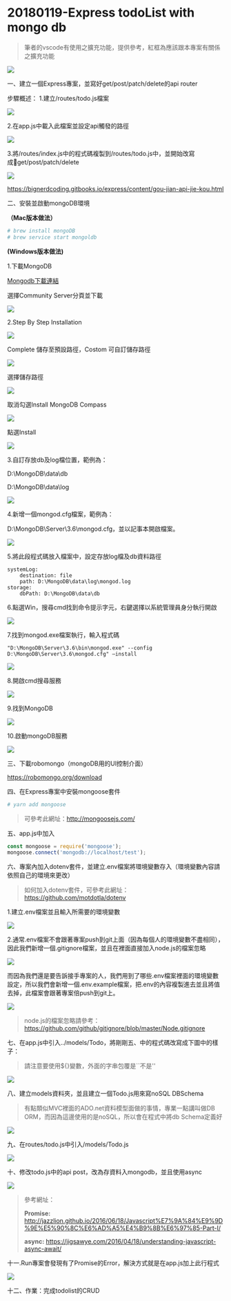 # 20180119-Express todoList with mongo db
> 筆者的vscode有使用之擴充功能，提供參考，紅框為應該跟本專案有關係之擴充功能

![](/assets/extended-functionality_1.png)

一、建立一個Express專案，並寫好get/post/patch/delete的api router

步驟概述：
1.建立/routes/todo.js檔案

![](/assets/todolist_9.png)

2.在app.js中載入此檔案並設定api觸發的路徑

![](/assets/todolist_10.png)

3.將/routes/index.js中的程式碼複製到/routes/todo.js中，並開始改寫成get/post/patch/delete

![](/assets/todolist_11.png)

https://bignerdcoding.gitbooks.io/express/content/gou-jian-api-jie-kou.html

二、安裝並啟動mongoDB環境

**（Mac版本做法）**

```bash
# brew install mongoDB
# brew service start mongoldb
```

**(Windows版本做法)**

1.下載MongoDB

[Mongodb下載連結](https://www.mongodb.com/download-center#community)

選擇Community Server分頁並下載

![](/assets/mongodb-installation_1.png)

2.Step By Step Installation

![](/assets/mongodb-installation_2.png)

Complete 儲存至預設路徑，Costom 可自訂儲存路徑

![](/assets/mongodb-installation_3.png)

選擇儲存路徑

![](/assets/mongodb-installation_4.png)

取消勾選Install MongoDB Compass

![](/assets/mongodb-installation_5.png)

點選Install

![](/assets/mongodb-installation_6.png)

3.自訂存放db及log檔位置，範例為：

D:\MongoDB\data\db

D:\MongoDB\data\log

![](/assets/mongodb-installation_7.png)

4.新增一個mongod.cfg檔案，範例為：

D:\MongoDB\Server\3.6\mongod.cfg，並以記事本開啟檔案。

![](/assets/mongodb-installation_8.png)

5.將此段程式碼放入檔案中，設定存放log檔及db資料路徑

```
systemLog:
    destination: file
    path: D:\MongoDB\data\log\mongod.log
storage:
    dbPath: D:\MongoDB\data\db
```

6.點選Win，搜尋cmd找到命令提示字元，右鍵選擇以系統管理員身分執行開啟

![](/assets/mongodb-installation_9.png)

7.找到mongod.exe檔案執行，輸入程式碼
```
"D:\MongoDB\Server\3.6\bin\mongod.exe" --config D:\MongoDB\Server\3.6\mongod.cfg" –install
```

![](/assets/mongodb-installation_10.png)

8.開啟cmd搜尋服務

![](/assets/mongodb-installation_11.png)

9.找到MongoDB

![](/assets/mongodb-installation_12.png)

10.啟動mongoDB服務

![](/assets/mongodb-installation_13.png)

三、下載robomongo（mongoDB用的UI控制介面）

https://robomongo.org/download

四、在Express專案中安裝mongoose套件
```bash
# yarn add mongoose
```
> 可參考此網址：http://mongoosejs.com/

五、app.js中加入
```js
const mongoose = require('mongoose');
mongoose.connect('mongodb://localhost/test');
```

六、專案內加入dotenv套件，並建立.env檔案將環境變數存入（環境變數內容請依照自己的環境來更改）

> 如何加入dotenv套件，可參考此網址：https://github.com/motdotla/dotenv

1.建立.env檔案並且輸入所需要的環境變數

![](/assets/todolist_7.png)

2.通常.env檔案不會跟著專案push到git上面（因為每個人的環境變數不盡相同），因此我們新增一個.gitignore檔案，並且在裡面直接加入node.js的檔案忽略

![](/assets/todolist_8.png)

而因為我們還是要告訴接手專案的人，我們用到了哪些.env檔案裡面的環境變數設定，所以我們會新增一個.env.example檔案，把.env的內容複製進去並且將值去掉，此檔案會跟著專案倍push到git上。

![](/assets/todolist_12.png)

> node.js的檔案忽略請參考：
https://github.com/github/gitignore/blob/master/Node.gitignore

七、在app.js中引入../models/Todo，將剛剛五、中的程式碼改寫成下圖中的樣子：

> 請注意要使用${}變數，外面的字串包覆是``不是''

![](/assets/todolist_1.png)

八、建立models資料夾，並且建立一個Todo.js用來寫noSQL DBSchema

> 有點類似MVC裡面的ADO.net資料模型面做的事情，專業一點講叫做DB ORM，而因為這邊使用的是noSQL，所以會在程式中將db Schema定義好

![](/assets/todolist_5.png)

九、在routes/todo.js中引入/models/Todo.js

![](/assets/todolist_6.png)

十、修改todo.js中的api post，改為存資料入mongodb，並且使用async

![](/assets/todolist_2.png)

> 參考網址：
>
> **Promise:** http://jazzlion.github.io/2016/06/18/Javascript%E7%9A%84%E9%9D%9E%E5%90%8C%E6%AD%A5%E4%B9%8B%E6%97%85-Part-I/
> 
> **async:** https://jigsawye.com/2016/04/18/understanding-javascript-async-await/

十一.Run專案會發現有了Promise的Error，解決方式就是在app.js加上此行程式

![](/assets/todolist_3.png)

十二、作業：完成todolist的CRUD
